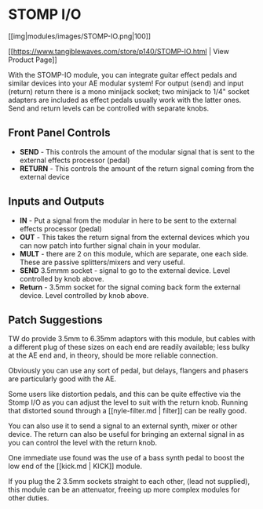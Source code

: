 # STOMP I/O
[[img|modules/images/STOMP-IO.png|100]]

[[https://www.tangiblewaves.com/store/p140/STOMP-IO.html | View Product Page]]

With the STOMP-IO module, you can integrate guitar effect pedals and similar devices into your AE modular system! For output (send) and input (return) return there is a mono minijack socket; two minijack to 1/4" socket adapters are included as effect pedals usually work with the latter ones. Send and return levels can be controlled with separate knobs.

## Front Panel Controls
* **SEND** - This controls the amount of the modular signal that is sent to the external effects processor (pedal)
* **RETURN** - This controls the amount of the return signal coming from the external device

## Inputs and Outputs
* **IN** - Put a signal from the modular in here to be sent to the external effects processor (pedal)
* **OUT** - This takes the return signal from the external devices which you can now patch into further signal chain in your modular.
* **MULT** - there are 2 on this module, which are separate, one each side. These are passive splitters/mixers and very useful.
* **SEND** 3.5mmm socket - signal to go to the external device. Level controlled by knob above.
* **Return** - 3.5mm socket for the signal coming back form the external device. Level controlled by knob above.

## Patch Suggestions

TW do provide 3.5mm to 6.35mm adaptors with this module, but  cables with a different plug of these sizes on each end are readily available; less bulky at the AE end and, in theory, should be more reliable connection.

Obviously you can use any sort of pedal, but delays, flangers and phasers are particularly good with the AE.  

Some users like distortion pedals, and this can be quite effective via the Stomp I/O as you can adjust the level to suit with the return knob. Running that distorted sound through a [[nyle-filter.md | filter]] can be really good.

You can also use it to send a signal to an external synth, mixer or other device.  The return can also be useful for bringing an external signal in as you can control the level with the return knob.

One immediate use found was the use of a bass synth pedal to boost the low end of the [[kick.md | KICK]] module.

If you plug the 2 3.5mm sockets straight to each other, (lead not supplied), this module can be an attenuator, freeing up more complex modules for other duties.

